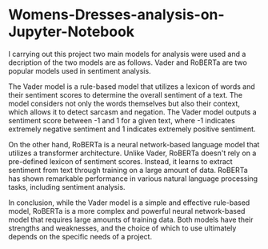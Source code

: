 # Womens-Dresses-analysis-on-Jupyter-Notebook
I carrying out this project two main models for analysis were used and a decription of the two models are as follows.
Vader and RoBERTa are two popular models used in sentiment analysis.

The Vader model is a rule-based model that utilizes a lexicon of words and their sentiment scores to determine the overall sentiment of a text. The model considers not only the words themselves but also their context, which allows it to detect sarcasm and negation. The Vader model outputs a sentiment score between -1 and 1 for a given text, where -1 indicates extremely negative sentiment and 1 indicates extremely positive sentiment.

On the other hand, RoBERTa is a neural network-based language model that utilizes a transformer architecture. Unlike Vader, RoBERTa doesn't rely on a pre-defined lexicon of sentiment scores. Instead, it learns to extract sentiment from text through training on a large amount of data. RoBERTa has shown remarkable performance in various natural language processing tasks, including sentiment analysis.

In conclusion, while the Vader model is a simple and effective rule-based model, RoBERTa is a more complex and powerful neural network-based model that requires large amounts of training data. Both models have their strengths and weaknesses, and the choice of which to use ultimately depends on the specific needs of a project.
